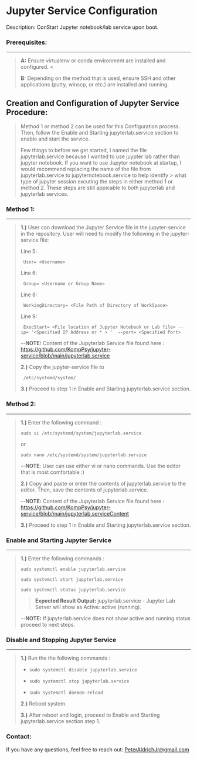 # Jupyter Service Configuration
Description: ConStart Jupyter notebook/lab service upon boot.

### Prerequisites:
------------------
> **A:** Ensure virtualenv or conda environment are installed and configured. <
>
> **B:** Depending on the method that is used, ensure SSH and other applications (putty, winscp, or etc.) are installed and running. 
>

## Creation and Configuration of Jupyter Service Procedure:
>Method 1 or method 2 can be used for this Configuration process. Then, follow the Enable and Starting jupyterlab.service section to enable and start the service.
>>
> Few things to before we get started, I named the file jupyterlab.service because I wanted to use juypter lab rather than jupyter notebook.
> If you want to use Jupyter notebook at startup, I would recommend replacing the name of the file from  jupyterlab.service to jupyternotebook.service to help identify > what type of jupyter session excuting the steps in either method 1 or method 2. These steps are still appicable to both jupyterlab and jupyterlab services.
>>
### Method 1: 
---------
>>
> **1.)** User can download the Jupyter Service file in the jupyter-service in the repository. User will need to modify the following in the jupyter-service file:
>>
> Line 5:
>>
>      User= <Username>
>>
> Line 6:
>>
>      Group= <Username or Group Name>
>>
> Line 8:     
>>
>      WorkingDirectory= <File Path of Directory of WorkSpace>
>>
> Line 9:     
>>
>      ExecStart= <File location of Jupyter Notebook or Lab file> --ip= '<Specified IP Address or * > '  --port= <Specified Port>
>>
> --**NOTE:** Content of the Jupyterlab Service file found here : https://github.com/KompPsy/jupyter-service/blob/main/jupyterlab.service
>>
> **2.)** Copy the jupyter-service file to
>>
>      /etc/systemd/system/
>>
> **3.)** Proceed to step 1 in Enable and Starting jupyterlab.service section.
      
### Method 2:
---------
>>
> **1.)** Enter the following command :
>>
>     sudo vi /etc/systemd/system/jupyterlab.service
>>
> or
>>
>     sudo nano /etc/systemd/system/jupyterlab.service 
>>
> --**NOTE**: User can use either vi or nano commands. Use the editor that is most comfortable :)
>> 
> **2.)** Copy and paste or enter the contents of jupyterlab.service to the editor. Then, save the contents of jupyterlab.service.
>>
> --**NOTE:** Content of the Jupyterlab Service file found here : https://github.com/KompPsy/jupyter-service/blob/main/jupyterlab.serviceContent
>>
> **3.)** Proceed to step 1 in Enable and Starting jupyterlab.service section.
      
### Enable and Starting Jupyter Service
---------------------------------------
> **1.)** Enter the following commands :
>>
>     sudo systemctl enable jupyterlab.service
>>
>     sudo systemctl start jupyterlab.service
>>
>     sudo systemctl status jupyterlab.service
>>
>> **__Expected Result Output:__** jupyterlab.service - Jupyter Lab Server will show as Active: active (running).
>> 
> --**NOTE:** If jupyterlab.service does not show active and running status proceed to next steps.
>>
### Disable and Stopping Jupyter Service
---------------------------------------
> **1.)** Run the the following commands :
>>
> -     sudo systemctl disable jupyterlab.service
> -     sudo systemctl stop jupyterlab.service
> -     sudo systemctl daemon-reload
>>
> **2.)** Reboot system.
>>
> **3.)** After reboot and login, proceed to Enable and Starting jupyterlab.service section step 1.
>>

      
### Contact:
If you have any questions, feel free to reach out:
      PeterAldrichJr@gmail.com


